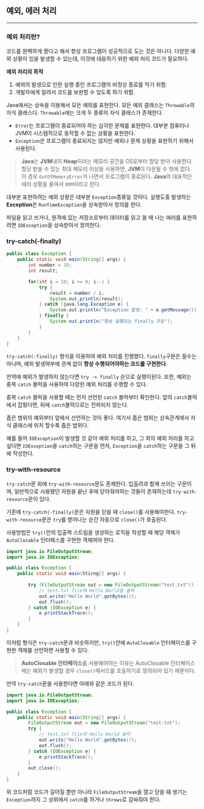 ## 예외, 에러 처리
---

### 예외 처리란?

코드를 완벽하게 짰다고 해서 항상 프로그램이 성공적으로 도는 것은 아니다. 다양한 예외 상황이 있을 발생할 수 있는데, 이것에 대응하기 위한 예외 처리 코드가 필요하다.

**예외 처리의 목적**
1. 예외의 발생으로 인한 실행 중인 프로그램의 비정상 종료를 막기 위함.
2. 개발자에게 알려서 코드를 보완할 수 있도록 하기 위함.

Java에서는 상속을 이용해서 모든 예외를 표현한다. 모든 예외 클래스는 `Throwable`의 자식 클래스다. `Throwable`에는 크게 두 종류의 자식 클래스가 존재한다.
- `Error`는 프로그램이 종료되어야 하는 심각한 문제를 표현한다. 대부분 컴퓨터나 JVM이 시스템적으로 동작할 수 없는 상황을 표현한다.
- `Exception`은 프로그램이 종료되지는 않지만 예외나 문제 상황을 표현하기 위해서 사용된다.
> **Java**는 **JVM**내의 **Heap**이라는 메모리 공간을 OS로부터 할당 받아 사용한다. 할당 받을 수 있는 최대 메모리 이상을 사용하면, **JVM**이 다운될 수 밖에 없다. 이 경우 `OutOfMemoryError`가 나면서 프로그램이 종료된다. **Java**의 대표적인 에러 상황을 줄여서 `OOM`이라고 한다.

대부분 표현하려는 예외 상황은 대부분 `Exception`종류일 것이다. 실행도중 발생하는 **Exception**은 `RunTimeException`을 상속받아서 정의를 한다.

파일을 읽고 쓰거나, 원격에 있는 저장소로부터 데이터를 읽고 쓸 때 나는 에러를 표현하려면 `IOException`을 상속받아서 정의한다.

### try-catch(-finally)

```java
public class Exception {
    public static void main(String[] args) {
        int number = 10;
        int result;

        for(int i = 10; i >= 0; i--) {
            try {
                result = number / i;
                System.out.println(result);
            } catch (java.lang.Exception e) {
                System.out.println("Exception 발생: " + e.getMessage());
            } finally {
                System.out.println("항상 실행되는 finally 구문");
            }
        }
    }
}
```

`try-catch(-finally)` 형식을 이용하여 예외 처리를 진행했다. `finally`구문은 필수는 아니며, 예외 발생여부에 관계 없이 **항상 수행되어야하는 코드를 구현한다.**

만약에 예외가 발생하지 않는다면 `try -> finally` 순으로 실행이된다. 또한, 예외는 중복 `catch` 블럭을 사용하여 다양한 예외 처리를 수행할 수 있다.

중복 `catch` 블럭을 사용할 때는 먼저 선언된 `catch` 블럭부터 확인한다. 앞의 `catch`블럭에서 잡혔다면, 뒤에 `catch`블럭으로는 전파되지 않는다.

좁은 범위의 예외부터 앞에서 선언하는 것이 좋다. 여기서 좁은 범위는 상속관계에서 자식 클래스에 위치 할수록 좁은 법위다.

예를 들어 `IOException`이 발생할 것 같아 예외 처리를 하고, 그 외의 예외 처리를 하고 싶다면 `IOException`을 `catch`하는 구문을 먼저, `Exception`을 `catch`하는 구문을 그 뒤에 작성한다.

### try-with-resource

`try-catch`문 외에 `try-with-resource`문도 존재한다. 입출려과 함께 쓰이는 구문이며, 일반적으로 사용됐던 자원을 끝난 후에 닫아줘야하는 것들이 존재하는데 `try-with-resource`문이 있다.

기존에 `try-catch(-finally)`문은 자원을 닫을 때 `close()`를 사용해야한다. `try-with-resource`문은 `try`를  벋어나는 순간 자동으로 `close()`가 호출된다.

사용방법은 `try()`안의 입출력 스트림을 생성하는 로직을 작성할 때 해당 객체가 `AutoClosable` 인터페스를 구현한 객체여야 한다.
```java
import java.io.FileOutputStream;
import java.io.IOException;

public class Exception {
    public static void main(Stirng[] args) {
        
        try (FileOutputStream out = new FileOutputStream("test.txt")) {
            // test.txt file에 Hello World를 출력
            out.write("Hello World".getBytes());
            out.flush();
        } catch (IOException e) {
            e.printStackTrace();
        }
    }
}
```

이처럼 형식은 `try-catch`문과 비슷하지만, `try()`안에 `AutoClosable` 인터페이스를 구현한 객체를 선언하면 사용할 수 있다.

> **AutoClosable 인터페이스**를 사용해야하는 이유는 AutoClosable 인터페이스에는 예외가 발생할 경우 `close()`메서드를 호출하기로 정의되어 있기 때문이다.

만약 `try-catch`문을 사용한다면 아래와 같은 코드가 된다.

```java
import java.io.FileOutputStream;
import java.io.IOException;

public class Exception {
    public static void main(String[] args) {
        FileOutputStream out = new FileOutputStream("test.txt");
        try {
            // test.txt file에 Hello World 출력
            out.write("Hello World".getBytes());
            out.flush();
        } catch (IOException e) {
            e.printStackTrace();
        }
        out.close();
    }
}
```

위 코드처럼 코드가 길어질 뿐만 아니라 `FileOutputStream`을 열고 닫을 떄 생기는 `Exception`까지 그 상위에서 `catch`를 하거나 `throws`로 감싸줘야 한다.
